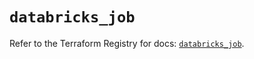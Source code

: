 # `databricks_job`

Refer to the Terraform Registry for docs: [`databricks_job`](https://registry.terraform.io/providers/databricks/databricks/1.37.1/docs/resources/job).

